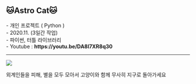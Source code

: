 

<h2><b>🐱Astro Cat🐱</b></h2>
- 개인 프로젝트 ( Python )<br>
- 2020.11. (3일간 작업)<br>
- 파이썬, 터틀 라이브러리<br>
- Youtube : <b>https://youtu.be/DA8I7XR8q30</b>
<hr/>
  
<img src="https://postfiles.pstatic.net/MjAyMTAzMTNfMTQw/MDAxNjE1NjMxNzQ0Nzk5.5KcSva6a9TtIrSh00JmQcJ87qfp6Upv7-b_GpbhFiIYg.Zb8D0eoAmaM6yxlfMCOemk7k-jHB5_b7tLxa7L-KSOQg.PNG.misty901/%EC%BA%A1%EC%B2%98.PNG?type=w773">

외계인들을 피해, 별을 모두 모아서
고양이와 함께 무사히 지구로 돌아가세요 
